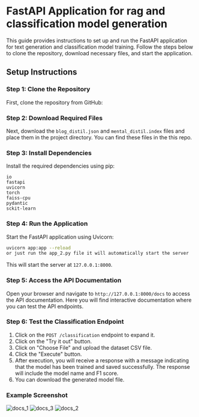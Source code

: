# FastAPI Application for rag and classification model generation

This guide provides instructions to set up and run the FastAPI application for text generation and classification model training. Follow the steps below to clone the repository, download necessary files, and start the application.

## Setup Instructions

### Step 1: Clone the Repository
First, clone the repository from GitHub:

### Step 2: Download Required Files
Next, download the `blog_distil.json` and `mental_distil.index` files and place them in the project directory. You can find these files in the this repo.

### Step 3: Install Dependencies
Install the required dependencies using pip:
```
io
fastapi
uvicorn
torch
faiss-cpu
pydantic 
sckit-learn
```

### Step 4: Run the Application
Start the FastAPI application using Uvicorn:
```bash
uvicorn app:app --reload
or just run the app_2.py file it will automatically start the server
```
This will start the server at `127.0.0.1:8000`.

### Step 5: Access the API Documentation
Open your browser and navigate to `http://127.0.0.1:8000/docs` to access the API documentation. Here you will find interactive documentation where you can test the API endpoints.

### Step 6: Test the Classification Endpoint
1. Click on the `POST /classification` endpoint to expand it.
2. Click on the "Try it out" button.
3. Click on "Choose File" and upload the dataset CSV file.
4. Click the "Execute" button.
5. After execution, you will receive a response with a message indicating that the model has been trained and saved successfully. The response will include the model name and F1 score.
6. You can download the generated model file.

### Example Screenshot
![docs_1](https://github.com/user-attachments/assets/69628395-054e-426d-9dbb-809ff0040315)
![docs_3](https://github.com/user-attachments/assets/052ab8f8-8415-4f3e-8d32-ff93962f58c7)
![docs_2](https://github.com/user-attachments/assets/2b4a7d95-497f-496e-b9b4-ea864032ba91)
